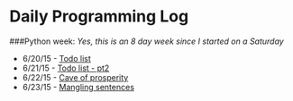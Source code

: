 # Daily Programming Log
###Python week:
*Yes, this is an 8 day week since I started on a Saturday*
* 6/20/15 - [Todo list](https://github.com/trvrsalom/dailyprogrammer/tree/master/6:20:15)
* 6/21/15 - [Todo list - pt2](https://github.com/trvrsalom/dailyprogrammer/tree/master/6:21:15)
* 6/22/15 - [Cave of prosperity](https://github.com/trvrsalom/dailyprogrammer/tree/master/6:22:15)
* 6/23/15 - [Mangling sentences](https://github.com/trvrsalom/dailyprogrammer/tree/master/6:23:15)